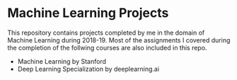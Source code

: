 # Machine Learning Projects

This repository contains projects completed by me in the domain of Machine Learning during 2018-19.
Most of the assignments I covered during the completion of the follwing courses are also included in this repo.

* Machine Learning by Stanford
* Deep Learning Specialization by deeplearning.ai

